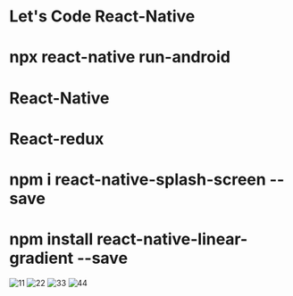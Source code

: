 # Let's Code React-Native

# npx react-native run-android

# React-Native
# React-redux
# npm i react-native-splash-screen --save
# npm install react-native-linear-gradient --save



![11](https://user-images.githubusercontent.com/23152421/153889475-1fba6184-e1f1-466b-8be8-c8445c121879.png)
![22](https://user-images.githubusercontent.com/23152421/153889478-12386cac-e98b-4c38-93f1-b8bcaf3e9630.png)
![33](https://user-images.githubusercontent.com/23152421/153889479-1a93b2c8-bc54-47ef-94e3-2b8a2427bd27.png)
![44](https://user-images.githubusercontent.com/23152421/153889490-97e3ecc8-6d85-42ec-a5f7-b04251f3d489.png)
